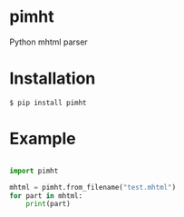 # pimht
Python mhtml parser

# Installation
```
$ pip install pimht
```

# Example

```python

import pimht

mhtml = pimht.from_filename("test.mhtml")
for part in mhtml:
    print(part)

```